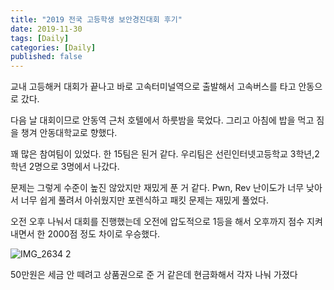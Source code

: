 ```yaml
---
title: "2019 전국 고등학생 보안경진대회 후기"
date: 2019-11-30
tags: [Daily]
categories: [Daily]
published: false
---
```


교내 고등해커 대회가 끝나고 바로 고속터미널역으로 출발해서 고속버스를 타고 안동으로 갔다.

다음 날 대회이므로 안동역 근처 호텔에서 하룻밤을 묵었다. 그리고 아침에 밥을 먹고 짐을 챙겨 안동대학교로 향했다. 

꽤 많은 참여팀이 있었다. 한 15팀은 된거 같다. 우리팀은 선린인터넷고등학교 3학년,2학년 2명으로 3명에서 나갔다.

문제는 그렇게 수준이 높진 않았지만 재밌게 푼 거 같다. Pwn, Rev 난이도가 너무 낮아서 너무 쉽게 풀려서 아쉬웠지만 포렌식하고 패킷 문제는 재밌게 풀었다. 

오전 오후 나눠서 대회를 진행했는데 오전에 압도적으로 1등을 해서 오후까지 점수 지켜내면서 한 2000점 정도 차이로 우승했다.

![IMG_2634 2](https://user-images.githubusercontent.com/32904385/71004499-58783180-2125-11ea-940c-af43eba28307.JPG)

50만원은 세금 안 떼려고 상품권으로 준 거 같은데 현금화해서 각자 나눠 가졌다